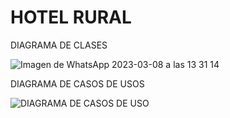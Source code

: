 # HOTEL RURAL


DIAGRAMA DE CLASES

![Imagen de WhatsApp 2023-03-08 a las 13 31 14](https://user-images.githubusercontent.com/118897871/223719147-35360d9d-4536-4ef0-a87a-2d83fa36bcf8.jpg)

DIAGRAMA DE CASOS DE USOS

![DIAGRAMA DE CASOS DE USO](https://user-images.githubusercontent.com/118897871/223719124-bd571fb2-faa4-458f-ac36-34ef8cc46618.jpg)
